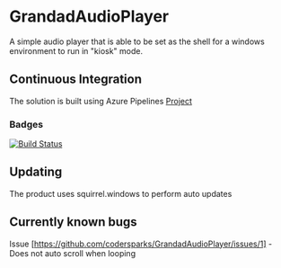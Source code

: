 # GrandadAudioPlayer
A simple audio player that is able to be set as the shell for a windows environment to run in "kiosk" mode.

## Continuous Integration
The solution is built using Azure Pipelines [Project](https://dev.azure.com/codersparks/codersparks/_build?definitionId=1)

### Badges
[![Build Status](https://dev.azure.com/codersparks/GrandadAudioPlayer/_apis/build/status/codersparks.GrandadAudioPlayer?branchName=master)](https://dev.azure.com/codersparks/GrandadAudioPlayer/_build/latest?definitionId=1?branchName=master)
## Updating
The product uses squirrel.windows to perform auto updates

## Currently known bugs
Issue [https://github.com/codersparks/GrandadAudioPlayer/issues/1] - Does not auto scroll when looping
